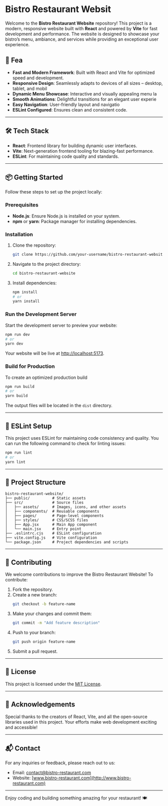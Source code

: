 # Bistro Restaurant Websit
Welcome to the **Bistro Restaurant Website** repository! This project is a modern, responsive website built with **React** and powered by **Vite** for fast development and performance. The website is designed to showcase your bistro’s menu, ambiance, and services while providing an exceptional user experience.

## 🚀 Fea
- **Fast and Modern Framework**: Built with React and Vite for optimized speed and development.
- **Responsive Design**: Seamlessly adapts to devices of all sizes – desktop, tablet, and mobil
- **Dynamic Menu Showcase**: Interactive and visually appealing menu la
- **Smooth Animations**: Delightful transitions for an elegant user experie
- **Easy Navigation**: User-friendly layout and navigatio
- **ESLint Configured**: Ensures clean and consistent code.

---

## 🛠️ Tech Stack

- **React**: Frontend library for building dynamic user interfaces.
- **Vite**: Next-generation frontend tooling for blazing-fast performance.
- **ESLint**: For maintaining code quality and standards.

---

## 📦 Getting Started

Follow these steps to set up the project locally:

### Prerequisites

- **Node.js**: Ensure Node.js is installed on your system.
- **npm** or **yarn**: Package manager for installing dependencies.

### Installation

1. Clone the repository:
   ```bash
   git clone https://github.com/your-username/bistro-restaurant-website.git
   ```

2. Navigate to the project directory:
   ```bash
   cd bistro-restaurant-website
   ```

3. Install dependencies:
   ```bash
   npm install
   # or
   yarn install
   ```

### Run the Development Server

Start the development server to preview your website:
```bash
npm run dev
# or
yarn dev
```

Your website will be live at [http://localhost:5173](http://localhost:5173).

### Build for Production

To create an optimized production build
```bash
npm run build
# or
yarn build
```

The output files will be located in the `dist` directory.

---

## 🔧 ESLint Setup

This project uses ESLint for maintaining code consistency and quality. You can run the following command to check for linting issues:
```bash
npm run lint
# or
yarn lint
```

---

## 📂 Project Structure

```plaintext
bistro-restaurant-website/
├── public/          # Static assets
├── src/             # Source files
│   ├── assets/      # Images, icons, and other assets
│   ├── components/  # Reusable components
│   ├── pages/       # Page-level components
│   ├── styles/      # CSS/SCSS files
│   ├── App.jsx      # Main App component
│   └── main.jsx     # Entry point
├── .eslintrc.cjs    # ESLint configuration
├── vite.config.js   # Vite configuration
└── package.json     # Project dependencies and scripts
```

---

## 🌟 Contributing

We welcome contributions to improve the Bistro Restaurant Website! To contribute:

1. Fork the repository.
2. Create a new branch:
   ```bash
   git checkout -b feature-name
   ```
3. Make your changes and commit them:
   ```bash
   git commit -m "Add feature description"
   ```
4. Push to your branch:
   ```bash
   git push origin feature-name
   ```
5. Submit a pull request.

---

## 📄 License

This project is licensed under the [MIT License](LICENSE).

---

## 🎉 Acknowledgements

Special thanks to the creators of React, Vite, and all the open-source libraries used in this project. Your efforts make web development exciting and accessible!

---

## 📬 Contact

For any inquiries or feedback, please reach out to us:

- Email: contact@bistro-restaurant.com
- Website: [www.bistro-restaurant.com](http://www.bistro-restaurant.com)

---

Enjoy coding and building something amazing for your restaurant! 🍽️
